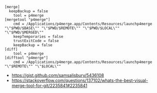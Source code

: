 ```
[merge]
  keepBackup = false
	tool = p4merge
[mergetool "p4merge"]
	cmd = /Applications/p4merge.app/Contents/Resources/launchp4merge "\"$PWD/$BASE\"" "\"$PWD/$REMOTE\"" "\"$PWD/$LOCAL\"" "\"$PWD/$MERGED\""
	keepTemporaries = false
	trustExitCode = false
	keepBackup = false
[diff]
    tool = p4merge
[difftool "p4merge"]
	cmd = /Applications/p4merge.app/Contents/Resources/launchp4merge "\"$REMOTE\"" "\"$LOCAL\""
```

- https://gist.github.com/samsalisbury/5436108
- https://stackoverflow.com/questions/137102/whats-the-best-visual-merge-tool-for-git/2235841#2235841